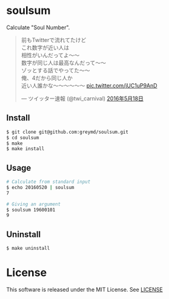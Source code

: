 # soulsum
Calculate "Soul Number".

<blockquote class="twitter-tweet" data-lang="ja"><p lang="ja" dir="ltr">前もTwitterで流れてたけど<br>これ数字が近い人は<br>相性がいんだってよ〜〜<br>数字が同じ人は最高なんだって〜〜<br>ゾッとする話でやってた〜〜<br>俺、4だから同じ人か<br>近い人誰かな〜〜〜〜〜〜 <a href="https://t.co/jUC1uP9AnD">pic.twitter.com/jUC1uP9AnD</a></p>&mdash; ツイッター速報 (@twi_carnival) <a href="https://twitter.com/twi_carnival/status/732782289604612096">2016年5月18日</a></blockquote>
<script async src="//platform.twitter.com/widgets.js" charset="utf-8"></script>

## Install

```sh
$ git clone git@github.com:greymd/soulsum.git
$ cd soulsum
$ make
$ make install
```

## Usage

```sh
# Calculate from standard input
$ echo 20160520 | soulsum
7

# Giving an argument
$ soulsum 19600101
9
```

## Uninstall

```sh
$ make uninstall
```

# License
This software is released under the MIT License.
See [LICENSE](./LICENSE)
